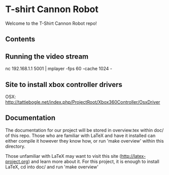 T-shirt Cannon Robot
=============

Welcome to the T-Shirt Cannon Robot repo!

Contents
-------------

Running the video stream
-------------
nc 192.168.1.1 5001 | mplayer -fps 60 -cache 1024 -

Site to install xbox controller drivers
-------------
OSX: http://tattiebogle.net/index.php/ProjectRoot/Xbox360Controller/OsxDriver

Documentation
-------------
The documentation for our project will be stored in overview.tex within doc/ of
this repo. Those who are familiar with LaTeX and have it installed can either
compile it however they know how, or run 'make overview' within this directory.

Those unfamiliar with LaTeX may want to visit this site (http://latex-project.org)
and learn more about it. For this project, it is enough to install LaTeX, cd
into doc/ and run 'make overview'
